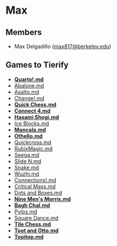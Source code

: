 Max
===

Members
-------

-   Max Delgadillo (max817@berkeley.edu)

Games to Tierify
----------------

-   **[Quarto!.md](Quarto!_Tierify "wikilink")**
-   [Abalone.md](Abalone_Tierify "wikilink")
-   [Asalto.md](Asalto_Tierify "wikilink")
-   [Change!.md](Change!_Tierify "wikilink")
-   **[Quick Chess.md](Quick_Chess_Tierify "wikilink")**
-   **[Connect 4.md](Connect_4_Tierify "wikilink")**
-   **[Hasami Shogi.md](Hasami_Shogi_Tierify "wikilink")**
-   [Ice Blocks.md](Ice_Blocks_Tierify "wikilink")
-   **[Mancala.md](Mancala_Tierify "wikilink")**
-   **[Othello.md](Othello_Tierify "wikilink")**
-   [Quickcross.md](Quickcross_Tierify "wikilink")
-   [RubixMagic.md](RubixMagic_Tierify "wikilink")
-   [Seega.md](Seega_Tierify "wikilink")
-   [Slide N.md](Slide_N_Tierify "wikilink")
-   [Snake.md](Snake_Tierify "wikilink")
-   [Wuzhi.md](Wuzhi_Tierify "wikilink")
-   [Connections!.md](Connections!_Tierify "wikilink")
-   [Critical Mass.md](Critical_Mass_Tierify "wikilink")
-   [Dots and Boxes.md](Dots_and_Boxes_Tierify "wikilink")
-   **[Nine Men's Morris.md](Nine_Men's_Morris_Tierify "wikilink")**
-   **[Bagh Chal.md](Bagh_Chal_Tierify "wikilink")**
-   [Pylos.md](Pylos_Tierify "wikilink")
-   [Square Dance.md](Square_Dance_Tierify "wikilink")
-   **[Tile Chess.md](Tile_Chess_Tierify "wikilink")**
-   **[Toot and Otto.md](Toot_and_Otto_Tierify "wikilink")**
-   **[Topitop.md](Topitop_Tierify "wikilink")**

